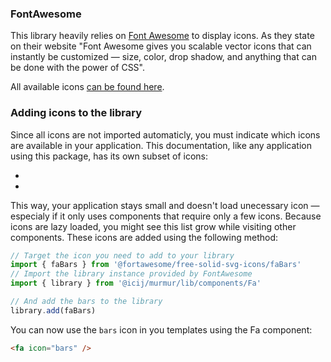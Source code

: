 ### FontAwesome

This library heavily relies on [Font Awesome](https://fontawesome.com/) to display icons.
As they state on their website "Font Awesome gives you scalable vector icons that
can instantly be customized — size, color, drop shadow, and anything that can be
done with the power of CSS".

All available icons [can be found here](https://fontawesome.com/icons?d=gallery&m=free).

### Adding icons to the library

Since all icons are not imported automaticly, you must indicate which icons are
available in your application. This documentation, like any application using this
package, has its own subset of icons:

<ul class="list-inline">
  <li v-for="icon in fas" class="p-1 border border-primary rounded list-inline-item mb-2">
    <fa :icon="icon" class="fa-fw fa-2x" />
  </li>  
  <li v-for="icon in fab" class="p-1 border border-primary rounded list-inline-item mb-2">
    <fa :icon="['fab', icon]" class="fa-fw fa-2x" />
  </li>
</ul>

This way, your application stays small and doesn't load unecessary icon — especialy
if it only uses components that require only a few icons. Because icons are lazy
loaded, you might see this list grow while visiting other components. These icons
are added using the following method:

```js
// Target the icon you need to add to your library
import { faBars } from '@fortawesome/free-solid-svg-icons/faBars'
// Import the library instance provided by FontAwesome
import { library } from '@icij/murmur/lib/components/Fa'

// And add the bars to the library
library.add(faBars)
```

You can now use the `bars` icon in you templates using the Fa component:

```html
<fa icon="bars" />
```

<script>
  import { library } from '@/components/Fa'

  export default {
    computed: {
      fas () {
        return Object.keys(library.definitions.fas || {})
      },      
      fab () {
        return Object.keys(library.definitions.fab || {})
      }
    }
  }
</script>
